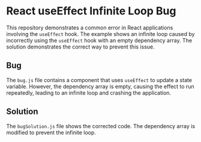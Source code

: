 # React useEffect Infinite Loop Bug
This repository demonstrates a common error in React applications involving the `useEffect` hook.  The example shows an infinite loop caused by incorrectly using the `useEffect` hook with an empty dependency array.  The solution demonstrates the correct way to prevent this issue.

## Bug
The `bug.js` file contains a component that uses `useEffect` to update a state variable. However, the dependency array is empty, causing the effect to run repeatedly, leading to an infinite loop and crashing the application.

## Solution
The `bugSolution.js` file shows the corrected code. The dependency array is modified to prevent the infinite loop.